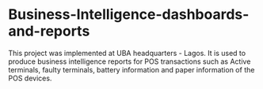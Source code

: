 # Business-Intelligence-dashboards-and-reports
This project was implemented at UBA headquarters - Lagos. It is used to produce business intelligence reports for POS transactions such as Active terminals, faulty terminals, battery information and paper information of the POS devices.
